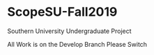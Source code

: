 # ScopeSU-Fall2019
Southern University Undergraduate Project

All Work is on the Develop Branch Please Switch
